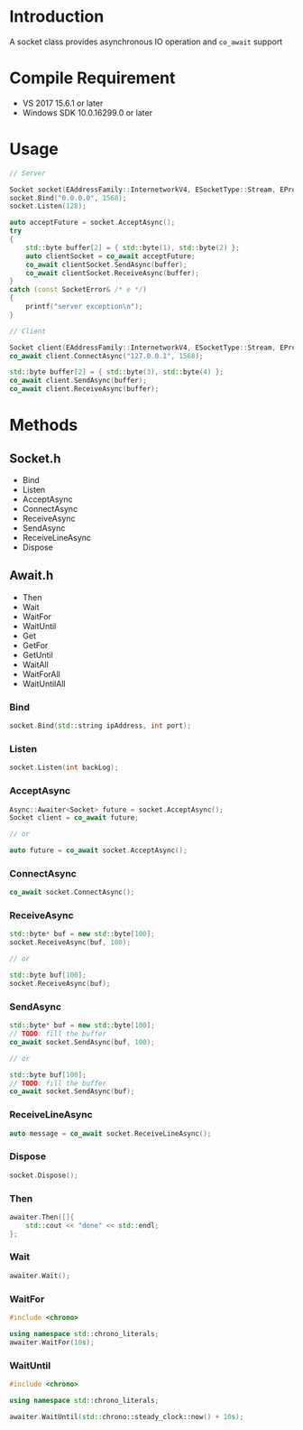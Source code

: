 # Introduction
A socket class provides asynchronous IO operation and `co_await` support

# Compile Requirement
* VS 2017 15.6.1 or later
* Windows SDK 10.0.16299.0 or later

# Usage

```c++
// Server

Socket socket(EAddressFamily::InternetworkV4, ESocketType::Stream, EProtocolType::Tcp);
socket.Bind("0.0.0.0", 1568);
socket.Listen(128);

auto acceptFuture = socket.AcceptAsync();
try
{
	std::byte buffer[2] = { std::byte(1), std::byte(2) };
	auto clientSocket = co_await acceptFuture;
	co_await clientSocket.SendAsync(buffer);
	co_await clientSocket.ReceiveAsync(buffer);
}
catch (const SocketError& /* e */)
{
	printf("server exception\n");
}

// Client

Socket client(EAddressFamily::InternetworkV4, ESocketType::Stream, EProtocolType::Tcp);
co_await client.ConnectAsync("127.0.0.1", 1568);

std::byte buffer[2] = { std::byte(3), std::byte(4) };
co_await client.SendAsync(buffer);
co_await client.ReceiveAsync(buffer);
```

# Methods

## Socket.h

* Bind
* Listen
* AcceptAsync
* ConnectAsync
* ReceiveAsync
* SendAsync
* ReceiveLineAsync
* Dispose

## Await.h

* Then
* Wait
* WaitFor
* WaitUntil
* Get
* GetFor
* GetUntil
* WaitAll
* WaitForAll
* WaitUntilAll


### Bind

```c++
socket.Bind(std::string ipAddress, int port);
```

### Listen

```c++
socket.Listen(int backLog);
```

### AcceptAsync

```c++
Async::Awaiter<Socket> future = socket.AcceptAsync();
Socket client = co_await future;

// or

auto future = co_await socket.AcceptAsync();
```

### ConnectAsync

```c++
co_await socket.ConnectAsync();
```

### ReceiveAsync

```c++
std::byte* buf = new std::byte[100];
socket.ReceiveAsync(buf, 100);

// or

std::byte buf[100];
socket.ReceiveAsync(buf);
```

### SendAsync

```c++
std::byte* buf = new std::byte[100];
// TODO: fill the buffer
co_await socket.SendAsync(buf, 100);

// or

std::byte buf[100];
// TODO: fill the buffer
co_await socket.SendAsync(buf);
```

### ReceiveLineAsync

```c++
auto message = co_await socket.ReceiveLineAsync();
```

### Dispose

```c++
socket.Dispose();
```

### Then

```c++
awaiter.Then([]{
	std::cout << "done" << std::endl;
};
```

### Wait

```c++
awaiter.Wait();
```

### WaitFor
```c++
#include <chrono>

using namespace std::chrono_literals;
awaiter.WaitFor(10s);
```

### WaitUntil
```c++
#include <chrono>

using namespace std::chrono_literals;

awaiter.WaitUntil(std::chrono::steady_clock::now() + 10s);
```

